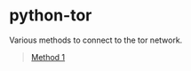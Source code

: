 # python-tor
Various methods to connect to the tor network.

> [Method 1](https://github.com/c4rb0nx1/python-tor/blob/side/method%201)
